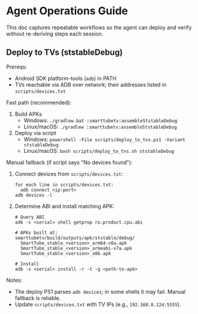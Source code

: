 # Agent Operations Guide

This doc captures repeatable workflows so the agent can deploy and verify without re-deriving steps each session.

## Deploy to TVs (ststableDebug)

Prereqs:
- Android SDK platform-tools (`adb`) in PATH
- TVs reachable via ADB over network; their addresses listed in `scripts/devices.txt`

Fast path (recommended):
1) Build APKs
   - Windows: `./gradlew.bat :smarttubetv:assembleStstableDebug`
   - Linux/macOS: `./gradlew :smarttubetv:assembleStstableDebug`
2) Deploy via script
   - Windows: `powershell -File scripts/deploy_to_tvs.ps1 -Variant ststableDebug`
   - Linux/macOS: `bash scripts/deploy_to_tvs.sh ststableDebug`

Manual fallback (if script says "No devices found"):
1) Connect devices from `scripts/devices.txt`:
   ```
   for each line in scripts/devices.txt:
     adb connect <ip:port>
   adb devices -l
   ```
2) Determine ABI and install matching APK:
   ```
   # Query ABI
   adb -s <serial> shell getprop ro.product.cpu.abi

   # APKs built at:
   smarttubetv/build/outputs/apk/ststable/debug/
     SmartTube_stable_<version>_arm64-v8a.apk
     SmartTube_stable_<version>_armeabi-v7a.apk
     SmartTube_stable_<version>_x86.apk

   # Install
   adb -s <serial> install -r -t -g <path-to-apk>
   ```

Notes:
- The deploy PS1 parses `adb devices`; in some shells it may fail. Manual fallback is reliable.
- Update `scripts/devices.txt` with TV IPs (e.g., `192.168.0.124:5555`).

